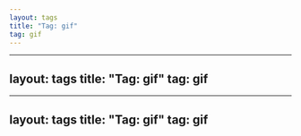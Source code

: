 ```yaml
---
layout: tags
title: "Tag: gif"
tag: gif
---
```

---
layout: tags
title: "Tag: gif"
tag: gif
---
---
layout: tags
title: "Tag: gif"
tag: gif
---

